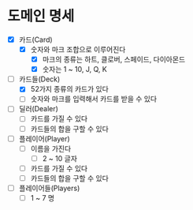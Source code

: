 # 도메인 명세
- [x] 카드(Card)
  - [x] 숫자와 마크 조합으로 이루어진다
    - [x] 마크의 종류는 하트, 클로버, 스페이드, 다이아몬드
    - [x] 숫자는 1 ~ 10, J, Q, K
- [ ] 카드들(Deck)
  - [x] 52가지 종류의 카드가 있다
  - [ ] 숫자와 마크를 입력해서 카드를 받을 수 있다
- [ ] 딜러(Dealer)
  - [ ] 카드를 가질 수 있다
  - [ ] 카드들의 합을 구할 수 있다
- [ ] 플레이어(Player)
  - [ ] 이름을 가진다 
    - [ ] 2 ~ 10 글자
  - [ ] 카드를 가질 수 있다
  - [ ] 카드들의 합을 구할 수 있다
- [ ] 플레이어들(Players)
  - [ ] 1 ~ 7 명